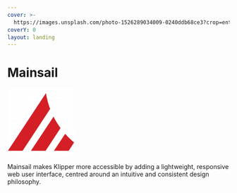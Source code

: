 ```yaml
---
cover: >-
  https://images.unsplash.com/photo-1526289034009-0240ddb68ce3?crop=entropy&cs=tinysrgb&fm=jpg&ixid=MnwxOTcwMjR8MHwxfHNlYXJjaHw0fHxwYXR0ZXJuJTIwZGFya3xlbnwwfHx8fDE2NTcyMDA5MTA&ixlib=rb-1.2.1&q=80
coverY: 0
layout: landing
---
```


# Mainsail

![Mainsail](.gitbook/assets/logo.png)

Mainsail makes Klipper more accessible by adding a lightweight, responsive web user interface, centred around an intuitive and consistent design philosophy.
